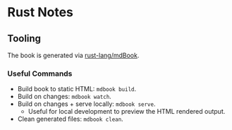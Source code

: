 # Rust Notes

## Tooling

The book is generated via [rust-lang/mdBook](https://github.com/rust-lang/mdBook).

### Useful Commands

- Build book to static HTML: `mdbook build`.
- Build on changes: `mdbook watch`.
- Build on changes + serve locally: `mdbook serve`.
	+ Useful for local development to preview the HTML rendered output.
- Clean generated files: `mdbook clean`.
